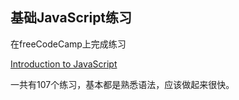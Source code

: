 ## 基础JavaScript练习

在freeCodeCamp上完成练习

[Introduction to JavaScript](https://learn.freecodecamp.org/javascript-algorithms-and-data-structures/basic-javascript)

一共有107个练习，基本都是熟悉语法，应该做起来很快。